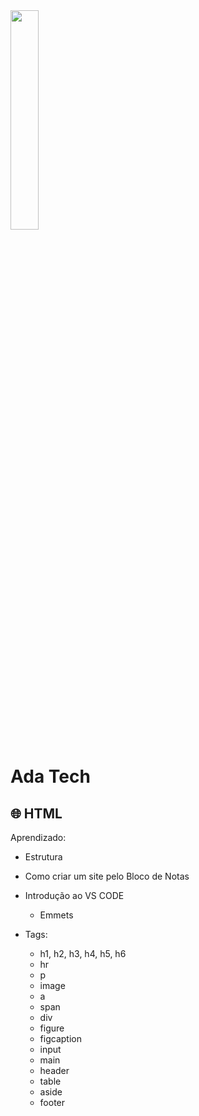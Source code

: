 <img src="https://yt3.googleusercontent.com/szC0cpXS4cgBApOTeOUe-0TmrHkeaUr_XQzKyPcmlzy2mYd9_jxk817iwC8iIwgttSmNwkAu8gQ=s900-c-k-c0x00ffffff-no-rj" width="30%">

# Ada Tech

## 🌐 HTML

Aprendizado:

- Estrutura

- Como criar um site pelo Bloco de Notas

- Introdução ao VS CODE
  - Emmets

- Tags:
  - h1, h2, h3, h4, h5, h6
  - hr
  - p
  - image
  - a
  - span
  - div
  - figure
  - figcaption
  - input
  - main
  - header
  - table
  - aside
  - footer
